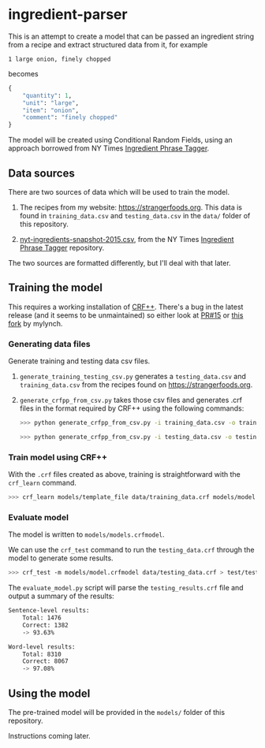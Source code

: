 # ingredient-parser

This is an attempt to create a model that can be passed an ingredient string from a recipe and extract structured data from it, for example

```
1 large onion, finely chopped
```

becomes

```python
{
    "quantity": 1,
    "unit": "large",
    "item": "onion",
    "comment": "finely chopped"
}
```
The model will be created using Conditional Random Fields, using an approach borrowed from NY Times [Ingredient Phrase Tagger](https://github.com/NYTimes/ingredient-phrase-tagger).

## Data sources

There are two sources of data which will be used to train the model.

1. The recipes from my website: https://strangerfoods.org. This data is found in  ```training_data.csv``` and ```testing_data.csv``` in the ```data/``` folder of this repository.

2. [nyt-ingredients-snapshot-2015.csv](https://github.com/nytimes/ingredient-phrase-tagger/blob/master/nyt-ingredients-snapshot-2015.csv), from the NY Times [Ingredient Phrase Tagger](https://github.com/NYTimes/ingredient-phrase-tagger) repository.

The two sources are formatted differently, but I'll deal with that later.

## Training the model

This requires a working installation of [CRF++](https://taku910.github.io/crfpp/). There's a bug in the latest release (and it seems to be unmaintained) so either look at [PR#15](https://github.com/taku910/crfpp/pull/15) or [this fork](https://github.com/mtlynch/crfpp) by mylynch.

### Generating data files

Generate training and testing data csv files.

1. ```generate_training_testing_csv.py``` generates a ```testing_data.csv``` and ```training_data.csv``` from the recipes found on https://strangerfoods.org.

2. ```generate_crfpp_from_csv.py``` takes those csv files and generates .crf files in the format required by CRF++ using the following commands:

   ```bash
   >>> python generate_crfpp_from_csv.py -i training_data.csv -o training_data.crf 
   ```

   ```bash
   >>> python generate_crfpp_from_csv.py -i testing_data.csv -o testing_data.crf 
   ```

### Train model using CRF++

With the ```.crf``` files created as above, training is straightforward with the ```crf_learn``` command.

```bash
>>> crf_learn models/template_file data/training_data.crf models/model.crfmodel
```

### Evaluate model

The model is written to ```models/models.crfmodel```.

We can use the ```crf_test``` command to run the ```testing_data.crf``` through the model to generate some results.

```bash
>>> crf_test -m models/model.crfmodel data/testing_data.crf > test/testing_results.crf      
```

The ```evaluate_model.py``` script will parse the ```testing_results.crf``` file and output a summary of the results:

```bash
Sentence-level results:
	Total: 1476
	Correct: 1382
	-> 93.63%

Word-level results:
	Total: 8310
	Correct: 8067
	-> 97.08%

```

## Using the model

The pre-trained model will be provided in the ```models/``` folder of this repository.

Instructions coming later.
